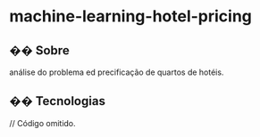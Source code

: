 <h1>machine-learning-hotel-pricing
</h1>

<h2>�� Sobre</h2>
<p>análise do problema ed precificação de quartos de hotéis.</p>

## �� Tecnologias
<div>
<i class="devicon-python-plain-wordmark"></i>

</div>

// Código omitido. 
